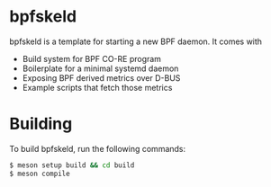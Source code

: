 bpfskeld
========

bpfskeld is a template for starting a new BPF daemon. It comes with

* Build system for BPF CO-RE program
* Boilerplate for a minimal systemd daemon
* Exposing BPF derived metrics over D-BUS
* Example scripts that fetch those metrics


Building
========
To build bpfskeld, run the following commands:
```bash
$ meson setup build && cd build
$ meson compile
```

